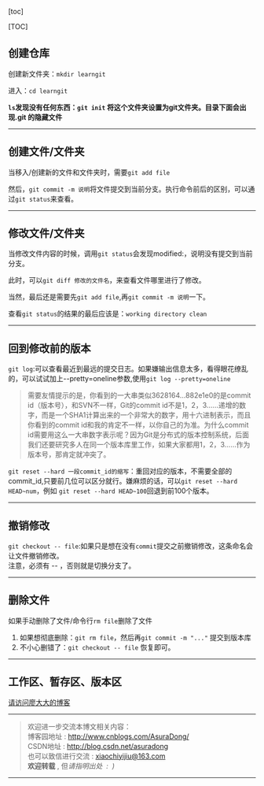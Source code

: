[toc]

[TOC]

## 创建仓库
创建新文件夹：`mkdir learngit`

进入：`cd learngit`

**`ls`发现没有任何东西：`git init` 将这个文件夹设置为git文件夹。目录下面会出现.git 的隐藏文件**

---

## 创建文件/文件夹
当移入/创建新的文件和文件夹时，需要`git add file`

然后，`git commit -m 说明`将文件提交到当前分支。执行命令前后的区别，可以通过`git status`来查看。

---

## 修改文件/文件夹

当修改文件内容的时候，调用`git status`会发现modified:，说明没有提交到当前分支。

此时，可以`git diff 修改的文件名`，来查看文件哪里进行了修改。

当然，最后还是需要先`git add file`,再`git commit -m 说明`一下。

查看`git status`的结果的最后应该是：`working directory clean`


---

## 回到修改前的版本

`git log`:可以查看最近到最远的提交日志。如果嫌输出信息太多，看得眼花缭乱的，可以试试加上--pretty=oneline参数,使用`git log --pretty=oneline`

> 需要友情提示的是，你看到的一大串类似3628164...882e1e0的是commit id（版本号），和SVN不一样，Git的commit id不是1，2，3……递增的数字，而是一个SHA1计算出来的一个非常大的数字，用十六进制表示，而且你看到的commit id和我的肯定不一样，以你自己的为准。为什么commit id需要用这么一大串数字表示呢？因为Git是分布式的版本控制系统，后面我们还要研究多人在同一个版本库里工作，如果大家都用1，2，3……作为版本号，那肯定就冲突了。

`git reset --hard 一段commit_id的缩写`：重回对应的版本，不需要全部的commit_id,只要前几位可以区分就行。嫌麻烦的话，可以`git reset --hard HEAD~num`，例如 `git reset --hard HEAD~100`回退到前100个版本。

---

## 撤销修改

`git checkout -- file`:如果只是想在没有`commit`提交之前撤销修改，这条命名会让文件撤销修改。<br>
注意，必须有 \-\- ，否则就是切换分支了。

---

## 删除文件

如果手动删除了文件/命令行`rm file`删除了文件
1. 如果想彻底删除：`git rm file`，然后再`git commit -m "..."` 提交到版本库
2. 不小心删错了：`git checkout -- file` 恢复即可。

---

## 工作区、暂存区、版本区

[请访问廖大大的博客](http://www.liaoxuefeng.com/wiki/0013739516305929606dd18361248578c67b8067c8c017b000/0013745374151782eb658c5a5ca454eaa451661275886c6000)


***

> 欢迎进一步交流本博文相关内容：<br>
博客园地址 : <http://www.cnblogs.com/AsuraDong/><br>
CSDN地址 : <http://blog.csdn.net/asuradong><br>
也可以致信进行交流 : <xiaochiyijiu@163.com> <br>
**欢迎转载** , 但*请指明出处 &nbsp;:&nbsp;&nbsp;)*

***
